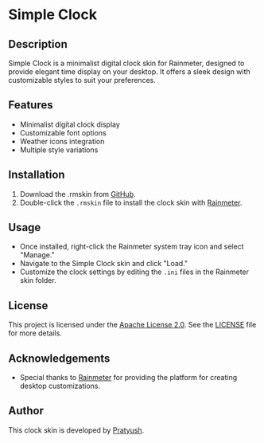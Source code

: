# Simple Clock

## Description
Simple Clock is a minimalist digital clock skin for Rainmeter, designed to provide elegant time display on your desktop. It offers a sleek design with customizable styles to suit your preferences.

## Features
- Minimalist digital clock display
- Customizable font options
- Weather icons integration
- Multiple style variations

## Installation
1. Download the .rmskin from [GitHub](https://github.com/nvmPratyush/Simple-clock/raw/rmskin/Simple%20colck_2.0.rmskin).
2. Double-click the `.rmskin` file to install the clock skin with [Rainmeter](https://www.rainmeter.net/).

## Usage
- Once installed, right-click the Rainmeter system tray icon and select "Manage."
- Navigate to the Simple Clock skin and click "Load."
- Customize the clock settings by editing the `.ini` files in the Rainmeter skin folder.

## License
This project is licensed under the [Apache License 2.0](https://www.apache.org/licenses/LICENSE-2.0). See the [LICENSE](LICENSE) file for more details.

## Acknowledgements
- Special thanks to [Rainmeter](https://www.rainmeter.net/) for providing the platform for creating desktop customizations.

## Author
This clock skin is developed by [Pratyush](https://github.com/nvmPratyush).

